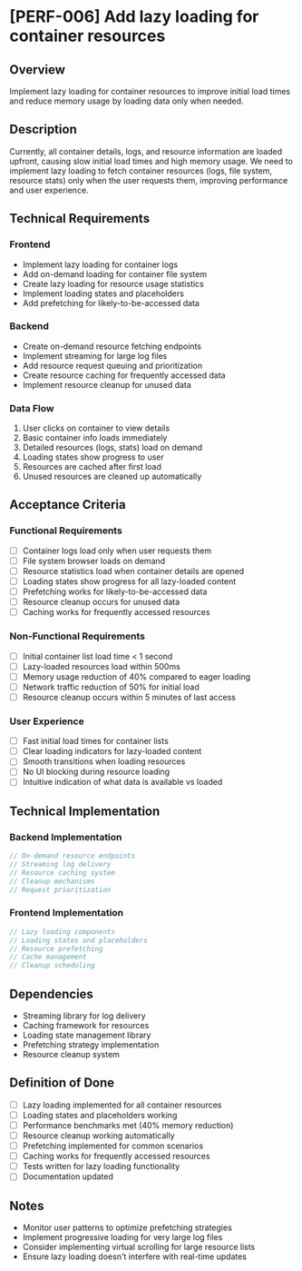 # [PERF-006] Add lazy loading for container resources

## Overview

Implement lazy loading for container resources to improve initial load times and reduce memory usage by loading data only when needed.

## Description

Currently, all container details, logs, and resource information are loaded upfront, causing slow initial load times and high memory usage. We need to implement lazy loading to fetch container resources (logs, file system, resource stats) only when the user requests them, improving performance and user experience.

## Technical Requirements

### Frontend

- Implement lazy loading for container logs
- Add on-demand loading for container file system
- Create lazy loading for resource usage statistics
- Implement loading states and placeholders
- Add prefetching for likely-to-be-accessed data

### Backend

- Create on-demand resource fetching endpoints
- Implement streaming for large log files
- Add resource request queuing and prioritization
- Create resource caching for frequently accessed data
- Implement resource cleanup for unused data

### Data Flow

1. User clicks on container to view details
2. Basic container info loads immediately
3. Detailed resources (logs, stats) load on demand
4. Loading states show progress to user
5. Resources are cached after first load
6. Unused resources are cleaned up automatically

## Acceptance Criteria

### Functional Requirements

- [ ] Container logs load only when user requests them
- [ ] File system browser loads on demand
- [ ] Resource statistics load when container details are opened
- [ ] Loading states show progress for all lazy-loaded content
- [ ] Prefetching works for likely-to-be-accessed data
- [ ] Resource cleanup occurs for unused data
- [ ] Caching works for frequently accessed resources

### Non-Functional Requirements

- [ ] Initial container list load time < 1 second
- [ ] Lazy-loaded resources load within 500ms
- [ ] Memory usage reduction of 40% compared to eager loading
- [ ] Network traffic reduction of 50% for initial load
- [ ] Resource cleanup occurs within 5 minutes of last access

### User Experience

- [ ] Fast initial load times for container lists
- [ ] Clear loading indicators for lazy-loaded content
- [ ] Smooth transitions when loading resources
- [ ] No UI blocking during resource loading
- [ ] Intuitive indication of what data is available vs loaded

## Technical Implementation

### Backend Implementation

```rust
// On-demand resource endpoints
// Streaming log delivery
// Resource caching system
// Cleanup mechanisms
// Request prioritization
```

### Frontend Implementation

```typescript
// Lazy loading components
// Loading states and placeholders
// Resource prefetching
// Cache management
// Cleanup scheduling
```

## Dependencies

- Streaming library for log delivery
- Caching framework for resources
- Loading state management library
- Prefetching strategy implementation
- Resource cleanup system

## Definition of Done

- [ ] Lazy loading implemented for all container resources
- [ ] Loading states and placeholders working
- [ ] Performance benchmarks met (40% memory reduction)
- [ ] Resource cleanup working automatically
- [ ] Prefetching implemented for common scenarios
- [ ] Caching works for frequently accessed resources
- [ ] Tests written for lazy loading functionality
- [ ] Documentation updated

## Notes

- Monitor user patterns to optimize prefetching strategies
- Implement progressive loading for very large log files
- Consider implementing virtual scrolling for large resource lists
- Ensure lazy loading doesn't interfere with real-time updates

